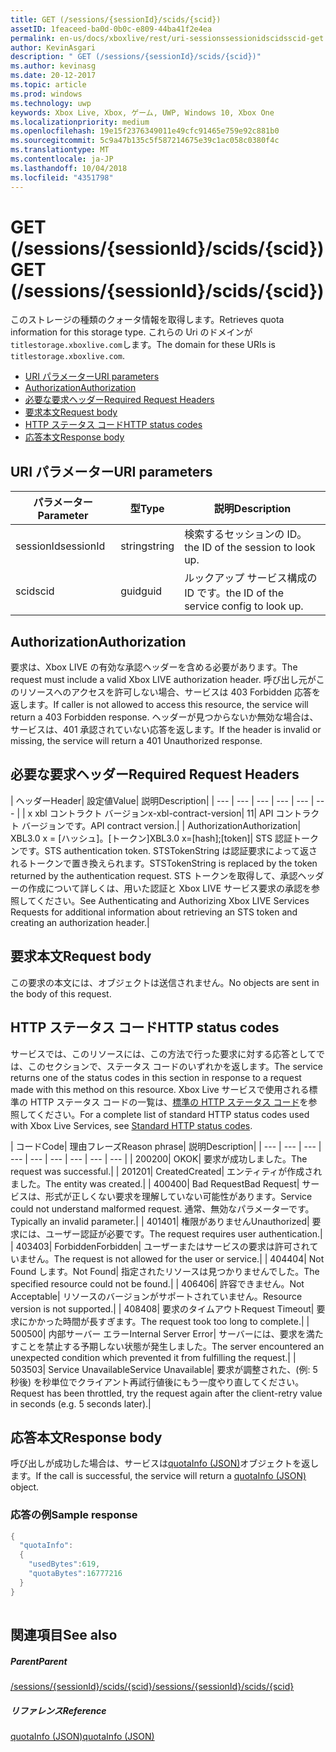 ```yaml
---
title: GET (/sessions/{sessionId}/scids/{scid})
assetID: 1feaceed-ba0d-0b0c-e809-44ba41f2e4ea
permalink: en-us/docs/xboxlive/rest/uri-sessionssessionidscidsscid-get.html
author: KevinAsgari
description: " GET (/sessions/{sessionId}/scids/{scid})"
ms.author: kevinasg
ms.date: 20-12-2017
ms.topic: article
ms.prod: windows
ms.technology: uwp
keywords: Xbox Live, Xbox, ゲーム, UWP, Windows 10, Xbox One
ms.localizationpriority: medium
ms.openlocfilehash: 19e15f2376349011e49cfc91465e759e92c881b0
ms.sourcegitcommit: 5c9a47b135c5f587214675e39c1ac058c0380f4c
ms.translationtype: MT
ms.contentlocale: ja-JP
ms.lasthandoff: 10/04/2018
ms.locfileid: "4351798"
---
```

# <a name="get-sessionssessionidscidsscid"></a><span data-ttu-id="e1cb4-104">GET (/sessions/{sessionId}/scids/{scid})</span><span class="sxs-lookup"><span data-stu-id="e1cb4-104">GET (/sessions/{sessionId}/scids/{scid})</span></span>
<span data-ttu-id="e1cb4-105">このストレージの種類のクォータ情報を取得します。</span><span class="sxs-lookup"><span data-stu-id="e1cb4-105">Retrieves quota information for this storage type.</span></span> <span data-ttu-id="e1cb4-106">これらの Uri のドメインが`titlestorage.xboxlive.com`します。</span><span class="sxs-lookup"><span data-stu-id="e1cb4-106">The domain for these URIs is `titlestorage.xboxlive.com`.</span></span>
 
  * [<span data-ttu-id="e1cb4-107">URI パラメーター</span><span class="sxs-lookup"><span data-stu-id="e1cb4-107">URI parameters</span></span>](#ID4EX)
  * [<span data-ttu-id="e1cb4-108">Authorization</span><span class="sxs-lookup"><span data-stu-id="e1cb4-108">Authorization</span></span>](#ID4ECB)
  * [<span data-ttu-id="e1cb4-109">必要な要求ヘッダー</span><span class="sxs-lookup"><span data-stu-id="e1cb4-109">Required Request Headers</span></span>](#ID4ENB)
  * [<span data-ttu-id="e1cb4-110">要求本文</span><span class="sxs-lookup"><span data-stu-id="e1cb4-110">Request body</span></span>](#ID4EWC)
  * [<span data-ttu-id="e1cb4-111">HTTP ステータス コード</span><span class="sxs-lookup"><span data-stu-id="e1cb4-111">HTTP status codes</span></span>](#ID4EBD)
  * [<span data-ttu-id="e1cb4-112">応答本文</span><span class="sxs-lookup"><span data-stu-id="e1cb4-112">Response body</span></span>](#ID4E2H)
 
<a id="ID4EX"></a>

 
## <a name="uri-parameters"></a><span data-ttu-id="e1cb4-113">URI パラメーター</span><span class="sxs-lookup"><span data-stu-id="e1cb4-113">URI parameters</span></span>
 
| <span data-ttu-id="e1cb4-114">パラメーター</span><span class="sxs-lookup"><span data-stu-id="e1cb4-114">Parameter</span></span>| <span data-ttu-id="e1cb4-115">型</span><span class="sxs-lookup"><span data-stu-id="e1cb4-115">Type</span></span>| <span data-ttu-id="e1cb4-116">説明</span><span class="sxs-lookup"><span data-stu-id="e1cb4-116">Description</span></span>| 
| --- | --- | --- | 
| <span data-ttu-id="e1cb4-117">sessionId</span><span class="sxs-lookup"><span data-stu-id="e1cb4-117">sessionId</span></span>| <span data-ttu-id="e1cb4-118">string</span><span class="sxs-lookup"><span data-stu-id="e1cb4-118">string</span></span>| <span data-ttu-id="e1cb4-119">検索するセッションの ID。</span><span class="sxs-lookup"><span data-stu-id="e1cb4-119">the ID of the session to look up.</span></span>| 
| <span data-ttu-id="e1cb4-120">scid</span><span class="sxs-lookup"><span data-stu-id="e1cb4-120">scid</span></span>| <span data-ttu-id="e1cb4-121">guid</span><span class="sxs-lookup"><span data-stu-id="e1cb4-121">guid</span></span>| <span data-ttu-id="e1cb4-122">ルックアップ サービス構成の ID です。</span><span class="sxs-lookup"><span data-stu-id="e1cb4-122">the ID of the service config to look up.</span></span>| 
  
<a id="ID4ECB"></a>

 
## <a name="authorization"></a><span data-ttu-id="e1cb4-123">Authorization</span><span class="sxs-lookup"><span data-stu-id="e1cb4-123">Authorization</span></span>
 
<span data-ttu-id="e1cb4-124">要求は、Xbox LIVE の有効な承認ヘッダーを含める必要があります。</span><span class="sxs-lookup"><span data-stu-id="e1cb4-124">The request must include a valid Xbox LIVE authorization header.</span></span> <span data-ttu-id="e1cb4-125">呼び出し元がこのリソースへのアクセスを許可しない場合、サービスは 403 Forbidden 応答を返します。</span><span class="sxs-lookup"><span data-stu-id="e1cb4-125">If caller is not allowed to access this resource, the service will return a 403 Forbidden response.</span></span> <span data-ttu-id="e1cb4-126">ヘッダーが見つからないか無効な場合は、サービスは、401 承認されていない応答を返します。</span><span class="sxs-lookup"><span data-stu-id="e1cb4-126">If the header is invalid or missing, the service will return a 401 Unauthorized response.</span></span> 
  
<a id="ID4ENB"></a>

 
## <a name="required-request-headers"></a><span data-ttu-id="e1cb4-127">必要な要求ヘッダー</span><span class="sxs-lookup"><span data-stu-id="e1cb4-127">Required Request Headers</span></span>
 
| <span data-ttu-id="e1cb4-128">ヘッダー</span><span class="sxs-lookup"><span data-stu-id="e1cb4-128">Header</span></span>| <span data-ttu-id="e1cb4-129">設定値</span><span class="sxs-lookup"><span data-stu-id="e1cb4-129">Value</span></span>| <span data-ttu-id="e1cb4-130">説明</span><span class="sxs-lookup"><span data-stu-id="e1cb4-130">Description</span></span>| 
| --- | --- | --- | --- | --- | --- | 
| <span data-ttu-id="e1cb4-131">x xbl コントラクト バージョン</span><span class="sxs-lookup"><span data-stu-id="e1cb4-131">x-xbl-contract-version</span></span>| <span data-ttu-id="e1cb4-132">1</span><span class="sxs-lookup"><span data-stu-id="e1cb4-132">1</span></span>| <span data-ttu-id="e1cb4-133">API コントラクト バージョンです。</span><span class="sxs-lookup"><span data-stu-id="e1cb4-133">API contract version.</span></span>| 
| <span data-ttu-id="e1cb4-134">Authorization</span><span class="sxs-lookup"><span data-stu-id="e1cb4-134">Authorization</span></span>| <span data-ttu-id="e1cb4-135">XBL3.0 x = [ハッシュ]。[トークン]</span><span class="sxs-lookup"><span data-stu-id="e1cb4-135">XBL3.0 x=[hash];[token]</span></span>| <span data-ttu-id="e1cb4-136">STS 認証トークンです。</span><span class="sxs-lookup"><span data-stu-id="e1cb4-136">STS authentication token.</span></span> <span data-ttu-id="e1cb4-137">STSTokenString は認証要求によって返されるトークンで置き換えられます。</span><span class="sxs-lookup"><span data-stu-id="e1cb4-137">STSTokenString is replaced by the token returned by the authentication request.</span></span> <span data-ttu-id="e1cb4-138">STS トークンを取得して、承認ヘッダーの作成について詳しくは、用いた認証と Xbox LIVE サービス要求の承認を参照してください。</span><span class="sxs-lookup"><span data-stu-id="e1cb4-138">See Authenticating and Authorizing Xbox LIVE Services Requests for additional information about retrieving an STS token and creating an authorization header.</span></span>| 
  
<a id="ID4EWC"></a>

 
## <a name="request-body"></a><span data-ttu-id="e1cb4-139">要求本文</span><span class="sxs-lookup"><span data-stu-id="e1cb4-139">Request body</span></span>
 
<span data-ttu-id="e1cb4-140">この要求の本文には、オブジェクトは送信されません。</span><span class="sxs-lookup"><span data-stu-id="e1cb4-140">No objects are sent in the body of this request.</span></span>
  
<a id="ID4EBD"></a>

 
## <a name="http-status-codes"></a><span data-ttu-id="e1cb4-141">HTTP ステータス コード</span><span class="sxs-lookup"><span data-stu-id="e1cb4-141">HTTP status codes</span></span>
 
<span data-ttu-id="e1cb4-142">サービスでは、このリソースには、この方法で行った要求に対する応答としてでは、このセクションで、ステータス コードのいずれかを返します。</span><span class="sxs-lookup"><span data-stu-id="e1cb4-142">The service returns one of the status codes in this section in response to a request made with this method on this resource.</span></span> <span data-ttu-id="e1cb4-143">Xbox Live サービスで使用される標準の HTTP ステータス コードの一覧は、[標準の HTTP ステータス コード](../../additional/httpstatuscodes.md)を参照してください。</span><span class="sxs-lookup"><span data-stu-id="e1cb4-143">For a complete list of standard HTTP status codes used with Xbox Live Services, see [Standard HTTP status codes](../../additional/httpstatuscodes.md).</span></span>
 
| <span data-ttu-id="e1cb4-144">コード</span><span class="sxs-lookup"><span data-stu-id="e1cb4-144">Code</span></span>| <span data-ttu-id="e1cb4-145">理由フレーズ</span><span class="sxs-lookup"><span data-stu-id="e1cb4-145">Reason phrase</span></span>| <span data-ttu-id="e1cb4-146">説明</span><span class="sxs-lookup"><span data-stu-id="e1cb4-146">Description</span></span>| 
| --- | --- | --- | --- | --- | --- | --- | --- | --- | 
| <span data-ttu-id="e1cb4-147">200</span><span class="sxs-lookup"><span data-stu-id="e1cb4-147">200</span></span>| <span data-ttu-id="e1cb4-148">OK</span><span class="sxs-lookup"><span data-stu-id="e1cb4-148">OK</span></span>| <span data-ttu-id="e1cb4-149">要求が成功しました。</span><span class="sxs-lookup"><span data-stu-id="e1cb4-149">The request was successful.</span></span>| 
| <span data-ttu-id="e1cb4-150">201</span><span class="sxs-lookup"><span data-stu-id="e1cb4-150">201</span></span>| <span data-ttu-id="e1cb4-151">Created</span><span class="sxs-lookup"><span data-stu-id="e1cb4-151">Created</span></span>| <span data-ttu-id="e1cb4-152">エンティティが作成されました。</span><span class="sxs-lookup"><span data-stu-id="e1cb4-152">The entity was created.</span></span>| 
| <span data-ttu-id="e1cb4-153">400</span><span class="sxs-lookup"><span data-stu-id="e1cb4-153">400</span></span>| <span data-ttu-id="e1cb4-154">Bad Request</span><span class="sxs-lookup"><span data-stu-id="e1cb4-154">Bad Request</span></span>| <span data-ttu-id="e1cb4-155">サービスは、形式が正しくない要求を理解していない可能性があります。</span><span class="sxs-lookup"><span data-stu-id="e1cb4-155">Service could not understand malformed request.</span></span> <span data-ttu-id="e1cb4-156">通常、無効なパラメーターです。</span><span class="sxs-lookup"><span data-stu-id="e1cb4-156">Typically an invalid parameter.</span></span>| 
| <span data-ttu-id="e1cb4-157">401</span><span class="sxs-lookup"><span data-stu-id="e1cb4-157">401</span></span>| <span data-ttu-id="e1cb4-158">権限がありません</span><span class="sxs-lookup"><span data-stu-id="e1cb4-158">Unauthorized</span></span>| <span data-ttu-id="e1cb4-159">要求には、ユーザー認証が必要です。</span><span class="sxs-lookup"><span data-stu-id="e1cb4-159">The request requires user authentication.</span></span>| 
| <span data-ttu-id="e1cb4-160">403</span><span class="sxs-lookup"><span data-stu-id="e1cb4-160">403</span></span>| <span data-ttu-id="e1cb4-161">Forbidden</span><span class="sxs-lookup"><span data-stu-id="e1cb4-161">Forbidden</span></span>| <span data-ttu-id="e1cb4-162">ユーザーまたはサービスの要求は許可されていません。</span><span class="sxs-lookup"><span data-stu-id="e1cb4-162">The request is not allowed for the user or service.</span></span>| 
| <span data-ttu-id="e1cb4-163">404</span><span class="sxs-lookup"><span data-stu-id="e1cb4-163">404</span></span>| <span data-ttu-id="e1cb4-164">Not Found します。</span><span class="sxs-lookup"><span data-stu-id="e1cb4-164">Not Found</span></span>| <span data-ttu-id="e1cb4-165">指定されたリソースは見つかりませんでした。</span><span class="sxs-lookup"><span data-stu-id="e1cb4-165">The specified resource could not be found.</span></span>| 
| <span data-ttu-id="e1cb4-166">406</span><span class="sxs-lookup"><span data-stu-id="e1cb4-166">406</span></span>| <span data-ttu-id="e1cb4-167">許容できません。</span><span class="sxs-lookup"><span data-stu-id="e1cb4-167">Not Acceptable</span></span>| <span data-ttu-id="e1cb4-168">リソースのバージョンがサポートされていません。</span><span class="sxs-lookup"><span data-stu-id="e1cb4-168">Resource version is not supported.</span></span>| 
| <span data-ttu-id="e1cb4-169">408</span><span class="sxs-lookup"><span data-stu-id="e1cb4-169">408</span></span>| <span data-ttu-id="e1cb4-170">要求のタイムアウト</span><span class="sxs-lookup"><span data-stu-id="e1cb4-170">Request Timeout</span></span>| <span data-ttu-id="e1cb4-171">要求にかかった時間が長すぎます。</span><span class="sxs-lookup"><span data-stu-id="e1cb4-171">The request took too long to complete.</span></span>| 
| <span data-ttu-id="e1cb4-172">500</span><span class="sxs-lookup"><span data-stu-id="e1cb4-172">500</span></span>| <span data-ttu-id="e1cb4-173">内部サーバー エラー</span><span class="sxs-lookup"><span data-stu-id="e1cb4-173">Internal Server Error</span></span>| <span data-ttu-id="e1cb4-174">サーバーには、要求を満たすことを禁止する予期しない状態が発生しました。</span><span class="sxs-lookup"><span data-stu-id="e1cb4-174">The server encountered an unexpected condition which prevented it from fulfilling the request.</span></span>| 
| <span data-ttu-id="e1cb4-175">503</span><span class="sxs-lookup"><span data-stu-id="e1cb4-175">503</span></span>| <span data-ttu-id="e1cb4-176">Service Unavailable</span><span class="sxs-lookup"><span data-stu-id="e1cb4-176">Service Unavailable</span></span>| <span data-ttu-id="e1cb4-177">要求が調整された、(例: 5 秒後) を秒単位でクライアント再試行値後にもう一度やり直してください。</span><span class="sxs-lookup"><span data-stu-id="e1cb4-177">Request has been throttled, try the request again after the client-retry value in seconds (e.g. 5 seconds later).</span></span>| 
  
<a id="ID4E2H"></a>

 
## <a name="response-body"></a><span data-ttu-id="e1cb4-178">応答本文</span><span class="sxs-lookup"><span data-stu-id="e1cb4-178">Response body</span></span>
 
<span data-ttu-id="e1cb4-179">呼び出しが成功した場合は、サービスは[quotaInfo (JSON)](../../json/json-quota.md)オブジェクトを返します。</span><span class="sxs-lookup"><span data-stu-id="e1cb4-179">If the call is successful, the service will return a [quotaInfo (JSON)](../../json/json-quota.md) object.</span></span> 
 
<a id="ID4EKAAC"></a>

 
### <a name="sample-response"></a><span data-ttu-id="e1cb4-180">応答の例</span><span class="sxs-lookup"><span data-stu-id="e1cb4-180">Sample response</span></span>
 

```cpp
{
  "quotaInfo":
  {
    "usedBytes":619,
    "quotaBytes":16777216
  }
}
         
```

   
<a id="ID4EWAAC"></a>

 
## <a name="see-also"></a><span data-ttu-id="e1cb4-181">関連項目</span><span class="sxs-lookup"><span data-stu-id="e1cb4-181">See also</span></span>
 
<a id="ID4EYAAC"></a>

 
##### <a name="parent"></a><span data-ttu-id="e1cb4-182">Parent</span><span class="sxs-lookup"><span data-stu-id="e1cb4-182">Parent</span></span> 

[<span data-ttu-id="e1cb4-183">/sessions/{sessionId}/scids/{scid}</span><span class="sxs-lookup"><span data-stu-id="e1cb4-183">/sessions/{sessionId}/scids/{scid}</span></span>](uri-sessionssessionidscidsscid.md)

  
<a id="ID4ECBAC"></a>

 
##### <a name="reference"></a><span data-ttu-id="e1cb4-184">リファレンス</span><span class="sxs-lookup"><span data-stu-id="e1cb4-184">Reference</span></span> 

[<span data-ttu-id="e1cb4-185">quotaInfo (JSON)</span><span class="sxs-lookup"><span data-stu-id="e1cb4-185">quotaInfo (JSON)</span></span>](../../json/json-quota.md)

   